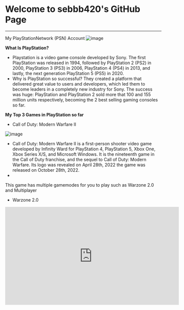 # Welcome to sebbb420's GitHub Page
---
My PlayStationNetwork (PSN) Account
![image](https://user-images.githubusercontent.com/118144889/202071382-152f46b8-3820-4ebb-ae75-513a22f1fd05.png)

**What Is PlayStation?**
- Playstation is a video game console developed by Sony. The first PlayStation was released in 1994, followed by PlayStation 2 (PS2) in 2000, PlayStation 3 (PS3) in 2006, PlayStation 4 (PS4) in 2013, and lastly, the next generation PlayStation 5 (PS5) in 2020.
- Why is PlayStation so successful? They created a platform that delivered great value to users and developers, which led them to become leaders in a completely new industry for Sony. The success was huge: PlayStation and PlayStation 2 sold more that 100 and 155 million units respectively, becoming the 2 best selling gaming consoles so far.



**My Top 3 Games in PlayStation so far**

- Call of Duty: Modern Warfare II

![image](https://user-images.githubusercontent.com/118144889/202324863-1c4fbf2e-bf6d-4d7e-ae2d-f13283a8a940.png)

- Call of Duty: Modern Warfare II is a first-person shooter video game developed by Infinity Ward for PlayStation 4, PlayStation 5, Xbox One, Xbox Series X/S, and Microsoft Windows. It is the nineteenth game in the Call of Duty franchise, and the sequel to Call of Duty: Modern Warfare. Its logo was revealed on April 28th, 2022 the game was released on October 28th, 2022.
- 
This game has multiple gamemodes for you to play such as Warzone 2.0 and Multiplayer
- Warzone 2.0
<iframe width="560" height="315" src="https://www.youtube.com/embed/_cA0oO1WMxo" title="YouTube video player" frameborder="0" allow="accelerometer; autoplay; clipboard-write; encrypted-media; gyroscope; picture-in-picture" allowfullscreen></iframe>
